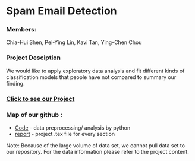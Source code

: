 # Spam Email Detection

### Members:
Chia-Hui Shen, Pei-Ying Lin, Kavi Tan, Ying-Chen Chou

### Project Desciption

We would like to apply exploratory data analysis and fit different kinds of classification models that people have not compared to summary our finding. 

### [Click to see our Project](report/main.pdf)

### Map of our github : 

- [Code](Code) - data preprocessing/ analysis by python
- [report](report) -  project .tex file for every section

Note: Because of the large volume of data set, we cannot pull data set to our repository. For the data information please refer to the project content.
